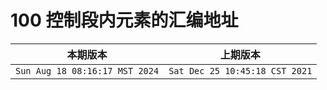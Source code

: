 # 100 控制段内元素的汇编地址

|本期版本| 上期版本
|:---:|:---:
`Sun Aug 18 08:16:17 MST 2024` | `Sat Dec 25 10:45:18 CST 2021`
